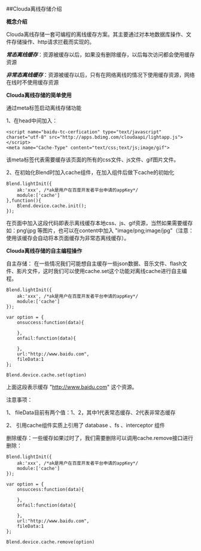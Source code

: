 ##Clouda离线存储介绍

**概念介绍**

Clouda离线存储一套可编程的离线缓存方案。其主要通过对本地数据库操作、文件存储操作、http请求拦截而实现的。

***常态离线缓存***：资源被缓存以后，如果没有删除缓存，以后每次访问都会使用缓存资源

***非常态离线缓存***：资源被缓存以后，只有在网络离线的情况下使用缓存资源，网络在线时不使用缓存资源

**Clouda离线存储的简单使用**

通过meta标签启动离线存储功能
	
1、在head中间加入：

	<script name="baidu-tc-cerfication" type="text/javascript" charset="utf-8" src="http://apps.bdimg.com/cloudaapi/lightapp.js"></script>
	<meta name="Cache-Type" content="text/css;text/js;image/gif"> 

该meta标签代表需要缓存该页面的所有的css文件、js文件、gif图片文件。

2、在初始化Blend时加入cache组件，在加入组件后做下cache的初始化

	Blend.lightInit({
		ak:'xxx', /*ak是用户在百度开发者平台申请的appKey*/
		module:['cache']
	},function(){
		Blend.device.cache.init();
	});

在页面中加入这段代码即表示离线缓存本地css、js、gif资源，当然如果需要缓存如：png\jpg 等图片，也可以在content中加入 "image/png;image/jpg"（注意：使用该缓存会自动将本页面缓存为非常态离线缓存）。

**Clouda离线存储的自主编程操作**

自主存储： 在一些情况我们可能想自主缓存一些json数据、音乐文件、flash文件、影片文件，这时我们可以使用cache.set这个功能对离线cache进行自主编程。
	
	Blend.lightInit({
		ak:'xxx', /*ak是用户在百度开发者平台申请的appKey*/
		module:['cache']
	});

	var option = {
		onsuccess:function(data){

		},
		onfail:function(data){

		},
		url:"http://www.baidu.com",
		fileData:1 
	};

	Blend.device.cache.set(option)

上面这段表示缓存 "http://www.baidu.com" 这个资源。

注意事项：

1、 fileData目前有两个值：1、2，其中1代表常态缓存、2代表非常态缓存

2、 引用cache组件实质上引用了 database 、fs 、interceptor 组件


删除缓存：一些缓存如果过时了，我们需要删除可以调用cache.remove接口进行删除：

	Blend.lightInit({
		ak:'xxx', /*ak是用户在百度开发者平台申请的appKey*/
		module:['cache']
	});

	var option = {
		onsuccess:function(data){

		},
		onfail:function(data){

		},
		url:"http://www.baidu.com",
		fileData:1 
	};

	Blend.device.cache.remove(option)


 